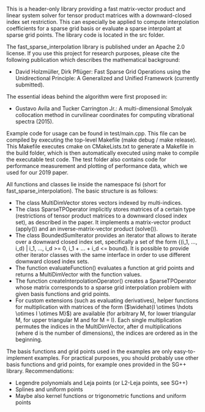 This is a header-only library providing a fast matrix-vector product and linear system solver for tensor product matrices with a downward-closed index set restriction. This can especially be applied to compute interpolation coefficients for a sparse grid basis or evaluate a sparse interpolant at sparse grid points. The library code is located in the src folder.

The fast_sparse_interpolation library is published under an Apache 2.0 license. If you use this project for research purposes, please cite the following publication which describes the mathematical background:
- David Holzmüller, Dirk Pflüger: Fast Sparse Grid Operations using the Unidirectional Principle: A Generalized and Unified Framework (currently submitted).

The essential ideas behind the algorithm were first proposed in:
- Gustavo Avila and Tucker Carrington Jr.: A multi-dimensional Smolyak collocation method in curvilinear coordinates for computing vibrational spectra (2015).

Example code for usage can be found in test/main.cpp. This file can be compiled by executing the top-level Makefile (make debug / make release). This Makefile executes cmake on CMakeLists.txt to generate a Makefile in the build folder, which is then automatically executed using make to compile the executable test code. The test folder also contains code for performance measurement and plotting of performance data, which we used for our 2019 paper.

All functions and classes lie inside the namespace fsi (short for fast_sparse_interpolation). The basic structure is as follows:
- The class MultiDimVector<IteratorType> stores vectors indexed by multi-indices.
- The class SparseTPOperator<IteratorType> implicitly stores matrices of a certain type (restrictions of tensor product matrices to a downward closed index set), as described in the paper. It implements a matrix-vector product (apply()) and an inverse-matrix-vector product (solve()).
- The class BoundedSumIterator provides an iterator that allows to iterate over a downward closed index set, specifically a set of the form {(i_1, ..., i_d) | i_1, ..., i_d >= 0, i_1 + ... + i_d <= bound}. It is possible to provide other iterator classes with the same interface in order to use different downward closed index sets.
- The function evaluateFunction() evaluates a function at grid points and returns a MultiDimVector with the function values.
- The function createInterpolationOperator() creates a SparseTPOperator whose matrix corresponds to a sparse grid interpolation problem with given basis functions and grid points.
- For custom extensions (such as evaluating derivatives), helper functions for multiplication with matrices of the form ($\widehat{I \otimes \hdots \otimes I \otimes M}$) are available (for arbitrary M, for lower triangular M, for upper triangular M and for M = I). Each single multiplication permutes the indices in the MultiDimVector, after d multiplications (where d is the number of dimensions), the indices are ordered as in the beginning.

The basis functions and grid points used in the examples are only easy-to-implement examples. For practical purposes, you should probably use other basis functions and grid points, for example ones provided in the SG++ library. Recommendations:
- Legendre polynomials and Leja points (or L2-Leja points, see SG++)
- Splines and uniform points
- Maybe also kernel functions or trigonometric functions and uniform points
